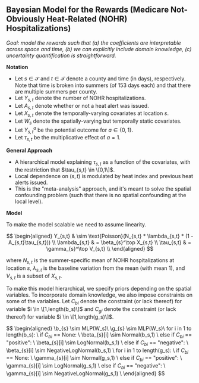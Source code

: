 ## Bayesian Model for the Rewards (Medicare Not-Obviously Heat-Related (NOHR) Hospitalizations)
*Goal: model the rewards such that (a) the coefficients are interpretable across space and time, (b) we can explicitly include domain knowledge, (c) uncertainty quantification is straightforward.* 

**Notation**

* Let $s\in\mathcal{S}$ and $t\in\mathcal{T}$ denote a county and time (in days), respectively. Note that time is broken into summers (of 153 days each) and that there are multiple summers per county. 
* Let $Y_{s,t}$ denote the number of NOHR hospitalizations.
* Let $A_{s,t}$ denote whether or not a heat alert was issued.
* Let $X_{s,t}$ denote the temporally-varying covariates at location $s$.
* Let $W_{s}$ denote the spatially-varying but temporally static covariates. 
* Let $Y_{s,t}^a$ be the potential outcome for $a\in \{0,1\}$.
* Let $\tau_{s,t}$ be the multiplicative effect of $a=1$.

**General Approach**

* A hierarchical model explaining $\tau_{s,t}$ as a function of the covariates, with the restriction that $\tau_{s,t} \in \[0,1\]$.
* Local dependence on $(s,t)$ is modulated by heat index and previous heat alerts issued.
* This is the "meta-analysis" approach, and it's meant to solve the spatial confounding problem (such that there is no spatial confounding at the local level). 

**Model**

To make the model scalable we need to assume linearity.

$$
\begin{aligned}
Y_{s,t} & \sim \text{Poisson}(N_{s,t} * \lambda_{s,t} * (1 - A_{s,t}\tau_{s,t})) \\
\lambda_{s,t} & = \beta_{s}^\top X_{s,t} \\
\tau_{s,t} & = \gamma_{s}^\top V_{s,t} \\
\end{aligned}
$$

where $N_{s,t}$ is the summer-specific mean of NOHR hospitalizations at location $s$, $\lambda_{s,t}$ is the baseline variation from the mean (with mean 1), and $V_{s,t}$ is a subset of $X_{s,t}$.

To make this model hierarchical, we specify priors depending on the spatial variables. To incorporate domain knowledge, we also impose constraints on some of the variables. Let $C_{bi}$ denote the constraint (or lack thereof) for variable $i \in \[1,length(b_s)\]$ and $C_{gi}$ denote the constraint (or lack thereof) for variable $i \in \[1,length(g_s)\]$.

$$
\begin{aligned}
\b_{s} \sim MLP(W_s)\\
\g_{s} \sim MLP(W_s)\\
for i in 1 to length(b_s): \\
  if $C_{bi}$ == None: \\
    \beta_{s}\[i\] \sim Normal(b_s,1) \\
  else if $C_{bi}$ == "positive": \\
    \beta_{s}\[i\] \sim LogNormal(b_s,1) \\
  else if $C_{bi}$ == "negative": \\
    \beta_{s}\[i\] \sim NegativeLogNormal(b_s,1) \\
for i in 1 to length(g_s): \\
  if $C_{bi}$ == None: \\
    \gamma_{s}\[i\] \sim Normal(g_s,1) \\
  else if $C_{bi}$ == "positive": \\
    \gamma_{s}\[i\] \sim LogNormal(g_s,1) \\
  else if $C_{bi}$ == "negative": \\
    \gamma_{s}\[i\] \sim NegativeLogNormal(g_s,1) \\
\end{aligned}
$$


